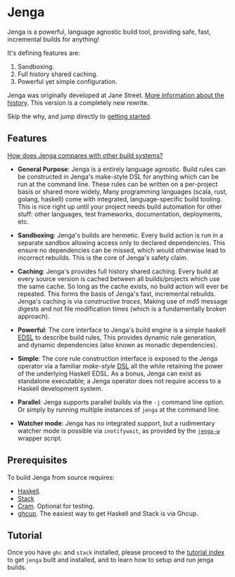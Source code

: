 # Jenga

Jenga is a powerful, language agnostic build tool, providing safe, fast, incremental builds for anything!

It's defining features are:
1. Sandboxing.
2. Full history shared caching.
3. Powerful yet simple configuration.

Jenga was originally developed at Jane Street. [More information about the history](doc/history.md).
This version is a completely new rewrite.

Skip the why, and jump directly to [getting started](tutorial/01_getting_started.md).


## Features

[How does Jenga compares with other build systems?](doc/comparison.md)

- __General Purpose__:
Jenga is a entirely language agnostic.
Build rules can be constructed in Jenga's make-style DSL for anything which can be run at the command line.
These rules can be written on a per-project basis or shared more widely,
Many programming languages (scala, rust, golang, haskell) come with integrated, language-specific build tooling.
This is nice right up until your project needs build automation for other stuff: other languages, test frameworks, documentation, deployments, etc.

- __Sandboxing__:
Jenga's builds are hermetic.
Every build action is run in a separate sandbox allowing access only to declared dependencies.
This ensure no dependencies can be missed, which would otherwise lead to incorrect rebuilds.
This is the core of Jenga's safety claim.

- __Caching__:
Jenga's provides full history shared caching.
Every build at every source version is cached between all builds/projects which use the same cache.
So long as the cache exists, no build action will ever be repeated.
This forms the basis of Jenga's fast, incremental rebuilds.
Jenga's caching is via _constructive traces_,
Making use of _md5_ message digests and not file modification times (which is a fundamentally broken approach).

- __Powerful__:
The core interface to Jenga's build engine is a simple haskell [EDSL](src/Interface.hs) to describe build rules,
This provides dynamic rule generation, and dynamic dependencies (also known as monadic dependencies).

- __Simple__:
The core rule construction interface is exposed to the Jenga operator via a familiar _make-style_ [DSL](doc/jenga-syntax.md)
all the while retaining the power of the underlying Haskell EDSL.
As a bonus, Jenga can exist as standalone executable;
a Jenga operator does not require access to a Haskell development system.

- __Parallel__:
Jenga supports parallel builds via the `-j` command line option.
Or simply by running multiple instances of `jenga` at the command line.

- __Watcher mode__:
Jenga has no integrated support,
but a rudimentary watcher mode is possible via `inotifywait`,
as provided by the [`jenga-w`](jenga-w) wrapper script.


## Prerequisites

To build Jenga from source requires:
- [Haskell](https://www.haskell.org).
- [Stack](https://docs.haskellstack.org/en/stable/)
- [Cram](https://bitheap.org/cram/). Optional for testing.
- [ghcup](https://www.haskell.org/ghcup/). The easiest way to get Haskell and Stack is via Ghcup.


## Tutorial

Once you have `ghc` and `stack` installed, please proceed to the
[tutorial index](tutorial/README.md) to get `jenga` built and installed,
and to learn how to setup and run jenga builds.
